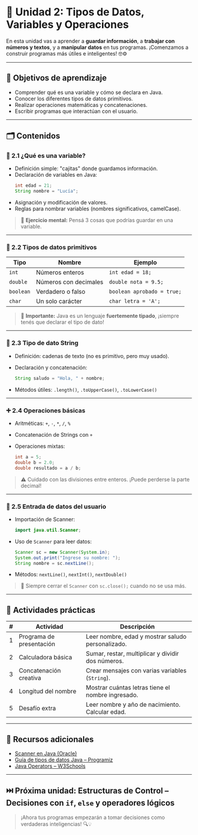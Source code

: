 # 🧮 Unidad 2: Tipos de Datos, Variables y Operaciones

En esta unidad vas a aprender a **guardar información**, a **trabajar con números y textos**, y a **manipular datos** en tus programas. ¡Comenzamos a construir programas más útiles e inteligentes! 🤓⚙️

---

## 🎯 Objetivos de aprendizaje

- Comprender qué es una variable y cómo se declara en Java.
- Conocer los diferentes tipos de datos primitivos.
- Realizar operaciones matemáticas y concatenaciones.
- Escribir programas que interactúan con el usuario.

---

## 🗂 Contenidos

### 🧪 2.1 ¿Qué es una variable?

- Definición simple: "cajitas" donde guardamos información.
- Declaración de variables en Java:
  ```java
  int edad = 21;
  String nombre = "Lucía";

* Asignación y modificación de valores.
* Reglas para nombrar variables (nombres significativos, camelCase).

> 🔎 **Ejercicio mental:** Pensá 3 cosas que podrías guardar en una variable.

---

### 🔢 2.2 Tipos de datos primitivos

| Tipo      | Nombre                | Ejemplo                    |
| --------- | --------------------- | -------------------------- |
| `int`     | Números enteros       | `int edad = 18;`           |
| `double`  | Números con decimales | `double nota = 9.5;`       |
| `boolean` | Verdadero o falso     | `boolean aprobado = true;` |
| `char`    | Un solo carácter      | `char letra = 'A';`        |

> 🧠 **Importante:** Java es un lenguaje **fuertemente tipado**, ¡siempre tenés que declarar el tipo de dato!

---

### 🧵 2.3 Tipo de dato String

* Definición: cadenas de texto (no es primitivo, pero muy usado).
* Declaración y concatenación:

  ```java
  String saludo = "Hola, " + nombre;
  ```
* Métodos útiles: `.length()`, `.toUpperCase()`, `.toLowerCase()`

---

### ➕ 2.4 Operaciones básicas

* Aritméticas: `+`, `-`, `*`, `/`, `%`
* Concatenación de Strings con `+`
* Operaciones mixtas:

  ```java
  int a = 5;
  double b = 2.0;
  double resultado = a / b;
  ```

> ⚠️ Cuidado con las divisiones entre enteros. ¡Puede perderse la parte decimal!

---

### 👤 2.5 Entrada de datos del usuario

* Importación de Scanner:

  ```java
  import java.util.Scanner;
  ```
* Uso de `Scanner` para leer datos:

  ```java
  Scanner sc = new Scanner(System.in);
  System.out.print("Ingrese su nombre: ");
  String nombre = sc.nextLine();
  ```
* Métodos: `nextLine()`, `nextInt()`, `nextDouble()`

> 🚨 Siempre cerrar el `Scanner` con `sc.close();` cuando no se usa más.

---

## 🧪 Actividades prácticas

| # | Actividad                | Descripción                                       |
| - | ------------------------ | ------------------------------------------------- |
| 1 | Programa de presentación | Leer nombre, edad y mostrar saludo personalizado. |
| 2 | Calculadora básica       | Sumar, restar, multiplicar y dividir dos números. |
| 3 | Concatenación creativa   | Crear mensajes con varias variables (`String`).   |
| 4 | Longitud del nombre      | Mostrar cuántas letras tiene el nombre ingresado. |
| 5 | Desafío extra            | Leer nombre y año de nacimiento. Calcular edad.   |

---

## 📘 Recursos adicionales

* [Scanner en Java (Oracle)](https://docs.oracle.com/javase/8/docs/api/java/util/Scanner.html)
* [Guía de tipos de datos Java – Programiz](https://www.programiz.com/java-programming/data-types)
* [Java Operators – W3Schools](https://www.w3schools.com/java/java_operators.asp)

---

## ⏭️ Próxima unidad: Estructuras de Control – Decisiones con `if`, `else` y operadores lógicos

> ¡Ahora tus programas empezarán a tomar decisiones como verdaderas inteligencias! 🔍💡
